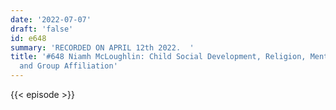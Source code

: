 ```yaml
---
date: '2022-07-07'
draft: 'false'
id: e648
summary: 'RECORDED ON APRIL 12th 2022.  '
title: '#648 Niamh McLoughlin: Child Social Development, Religion, Mental State Talk,
  and Group Affiliation'
---
```

{{< episode >}}
